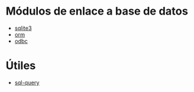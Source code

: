 # Módulos de enlace a base de datos

*   [sqlite3][1]
*   [orm][2]
*   [odbc][3]

# Útiles

*   [sql-query][4]

[1]: https://npmjs.org/package/sqlite3
[2]: https://npmjs.org/package/orm
[3]: https://npmjs.org/package/odbc
[4]: https://npmjs.org/package/sql-query

